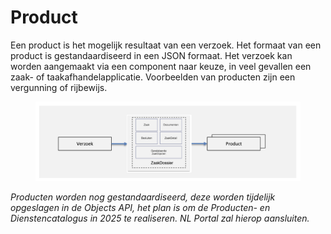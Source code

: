 # Product

Een product is het mogelijk resultaat van een verzoek. Het formaat van een product is gestandaardiseerd in een JSON formaat. Het verzoek kan worden aangemaakt via een component naar keuze, in veel gevallen een zaak- of taakafhandelapplicatie. Voorbeelden van producten zijn een vergunning of rijbewijs.&#x20;

<figure><img src="../../../.gitbook/assets/Screenshot 2024-06-05 at 15.25.55.png" alt=""><figcaption></figcaption></figure>

_Producten worden nog gestandaardiseerd, deze worden tijdelijk opgeslagen in de Objects API, het plan is om de Producten- en Dienstencatalogus in 2025 te realiseren. NL Portal zal hierop aansluiten._&#x20;
